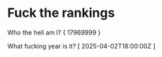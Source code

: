 # Fuck the rankings

Who the hell am I?
{ 17969999 }

What fucking year is it?
[ 2025-04-02T18:00:00Z ]
